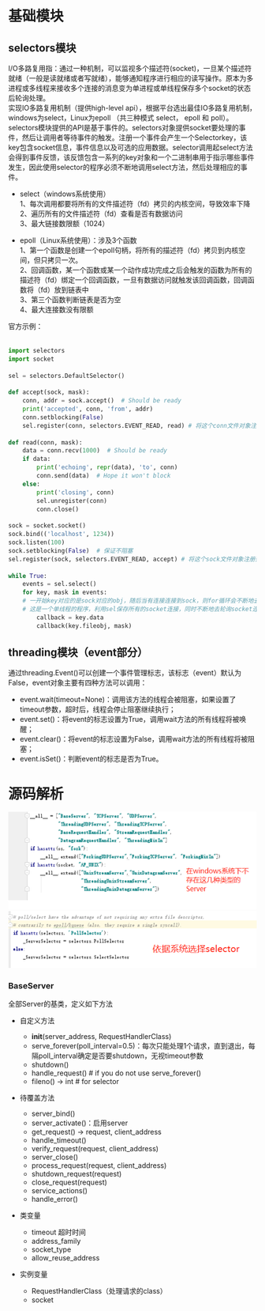 # 基础模块
## selectors模块
I/O多路复用指：通过一种机制，可以监视多个描述符(socket)，一旦某个描述符就绪（一般是读就绪或者写就绪），能够通知程序进行相应的读写操作。原本为多进程或多线程来接收多个连接的消息变为单进程或单线程保存多个socket的状态后轮询处理。  
实现IO多路复用机制（提供high-level api），根据平台选出最佳IO多路复用机制，windows为select，Linux为epoll （共三种模式 select， epoll 和 poll）。  
selectors模块提供的API是基于事件的。selectors对象提供socket要处理的事件，然后让调用者等待事件的触发。注册一个事件会产生一个Selectorkey，该key包含socket信息，事件信息以及可选的应用数据。selector调用起select方法会得到事件反馈，该反馈包含一系列的key对象和一个二进制串用于指示哪些事件发生，因此使用selector的程序必须不断地调用select方法，然后处理相应的事件。


- select（windows系统使用）   
1、每次调用都要将所有的文件描述符（fd）拷贝的内核空间，导致效率下降  
2、遍历所有的文件描述符（fd）查看是否有数据访问  
3、最大链接数限额（1024）

- epoll（Linux系统使用）：涉及3个函数  
1、第一个函数是创建一个epoll句柄，将所有的描述符（fd）拷贝到内核空间，但只拷贝一次。  
2、回调函数，某一个函数或某一个动作成功完成之后会触发的函数为所有的描述符（fd）绑定一个回调函数，一旦有数据访问就触发该回调函数，回调函数将（fd）放到链表中  
3、第三个函数判断链表是否为空  
4、最大连接数没有限额

官方示例：
```python

import selectors
import socket

sel = selectors.DefaultSelector()

def accept(sock, mask):
    conn, addr = sock.accept()  # Should be ready
    print('accepted', conn, 'from', addr)
    conn.setblocking(False)
    sel.register(conn, selectors.EVENT_READ, read) # 将这个conn文件对象注册到sel中，当触发对应的read事件时就调用read函数

def read(conn, mask):
    data = conn.recv(1000)  # Should be ready
    if data:
        print('echoing', repr(data), 'to', conn)
        conn.send(data)  # Hope it won't block
    else:
        print('closing', conn)
        sel.unregister(conn)
        conn.close()

sock = socket.socket()
sock.bind(('localhost', 1234))
sock.listen(100)
sock.setblocking(False)  # 保证不阻塞
sel.register(sock, selectors.EVENT_READ, accept) # 将这个sock文件对象注册到sel中，当触发对应的read事件时就调用accept函数

while True:
    events = sel.select()
    for key, mask in events:  
    # 一开始key对应的是sock对应的obj，随后当有连接连接到sock，则for循环会不断地去遍历socket得到的连接，实现不断轮询每个socket连接的效果。
    # 这是一个单线程的程序，利用sel保存所有的socket连接，同时不断地去轮询socket连接对象，实现对多个socket连接的处理 
        callback = key.data
        callback(key.fileobj, mask)
```

## threading模块（event部分）

通过threading.Event()可以创建一个事件管理标志，该标志（event）默认为False，event对象主要有四种方法可以调用：

- event.wait(timeout=None)：调用该方法的线程会被阻塞，如果设置了timeout参数，超时后，线程会停止阻塞继续执行；
- event.set()：将event的标志设置为True，调用wait方法的所有线程将被唤醒；
- event.clear()：将event的标志设置为False，调用wait方法的所有线程将被阻塞；
- event.isSet()：判断event的标志是否为True。



# 源码解析
![](images/socketserver-1.png)
![](images/socketserver-2.png)

### BaseServer
全部Server的基类，定义如下方法
- 自定义方法  
    - __init__(server_address, RequestHandlerClass)
    - serve_forever(poll_interval=0.5)：每次只能处理1个请求，直到退出，每隔poll_interval确定是否要shutdown，无视timeout参数
    - shutdown()
    - handle_request()  # if you do not use serve_forever()
    - fileno() -> int   # for selector

- 待覆盖方法  
    - server_bind()
    - server_activate()：启用server
    - get_request() -> request, client_address
    - handle_timeout()
    - verify_request(request, client_address)
    - server_close()
    - process_request(request, client_address)
    - shutdown_request(request)
    - close_request(request)
    - service_actions()
    - handle_error()
- 类变量
    - timeout 超时时间
    - address_family
    - socket_type
    - allow_reuse_address
- 实例变量
    - RequestHandlerClass（处理请求的class）
    - socket